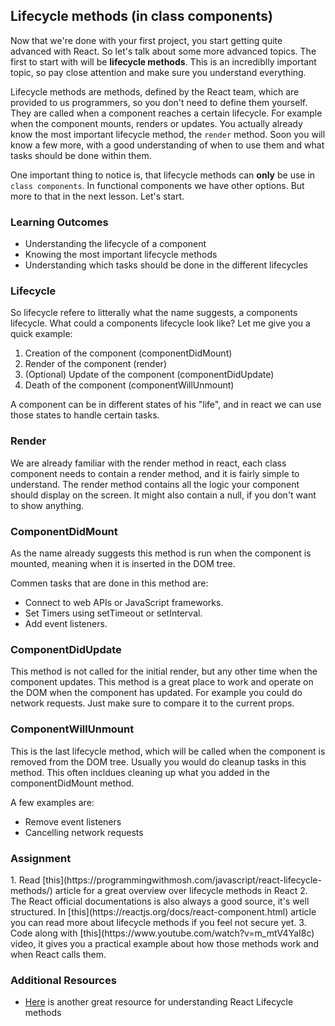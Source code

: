 ## Lifecycle methods (in class components)

Now that we're done with your first project, you start getting quite advanced with React. So let's talk about some more advanced topics. The first to start with will be **lifecycle methods**. This is an incrediblly important topic, so pay close attention and make sure you understand everything.

Lifecycle methods are methods, defined by the React team, which are provided to us programmers, so you don't need to define them yourself. They are called when a component reaches a certain lifecycle. For example when the component mounts, renders or updates. You actually already know the most important lifecycle method, the `render` method. Soon you will know a few more, with a good understanding of when to use them and what tasks should be done within them.

One important thing to notice is, that lifecycle methods can **only** be use in `class components`. In functional components we have other options. But more to that in the next lesson. Let's start.

### Learning Outcomes

- Understanding the lifecycle of a component
- Knowing the most important lifecycle methods
- Understanding which tasks should be done in the different lifecycles

### Lifecycle

So lifecycle refere to litterally what the name suggests, a components lifecycle. What could a components lifecycle look like? Let me give you a quick example:

1. Creation of the component (componentDidMount)
2. Render of the component (render)
3. (Optional) Update of the component (componentDidUpdate)
4. Death of the component (componentWillUnmount)

A component can be in different states of his "life", and in react we can use those states to handle certain tasks.

### Render

We are already familiar with the render method in react, each class component needs to contain a render method, and it is fairly simple to understand. The render method contains all the logic your component should display on the screen. It might also contain a null, if you don't want to show anything.

### ComponentDidMount

As the name already suggests this method is run when the component is mounted, meaning when it is inserted in the DOM tree.

Commen tasks that are done in this method are:

- Connect to web APIs or JavaScript frameworks.
- Set Timers using setTimeout or setInterval.
- Add event listeners.

### ComponentDidUpdate

This method is not called for the initial render, but any other time when the component updates. This method is a great place to work and operate on the DOM when the component has updated. For example you could do network requests. Just make sure to compare it to the current props.

### ComponentWillUnmount

This is the last lifecycle method, which will be called when the component is removed from the DOM tree. Usually you would do cleanup tasks in this method. This often incldues cleaning up what you added in the componentDidMount method.

A few examples are:

- Remove event listeners
- Cancelling network requests

### Assignment

<div class="lesson-content__panel" markdown="1">
1. Read [this](https://programmingwithmosh.com/javascript/react-lifecycle-methods/) article for a great overview over lifecycle methods in React
2. The React official documentations is also always a good source, it's well structured. In [this](https://reactjs.org/docs/react-component.html) article you can read more about lifecycle methods if you feel not secure yet.
3. Code along with [this](https://www.youtube.com/watch?v=m_mtV4YaI8c) video, it gives you a practical example about how those methods work and when React calls them.
</div>

### Additional Resources

- [Here](https://engineering.musefind.com/react-lifecycle-methods-how-and-when-to-use-them-2111a1b692b1) is another great resource for understanding React Lifecycle methods
